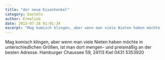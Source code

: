```yaml
---
title: "der neue Eisenhenkel"
category: basteln
author: Ermeline
date: 2013-07-28 01:01:34
excerpt: "Mag komisch klingen, aber wenn man viele Nieten haben möchte..."
---
```


Mag komisch klingen, aber wenn man viele Nieten haben möchte in unterschiedlichen Größen, ist man dort mengen- und preismäßig an der besten Adresse. 
Hamburger Chaussee 59, 24113 Kiel 0431 5353920
